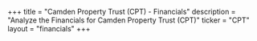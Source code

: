 +++
title = "Camden Property Trust (CPT) - Financials"
description = "Analyze the Financials for Camden Property Trust (CPT)"
ticker = "CPT"
layout = "financials"
+++

